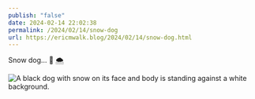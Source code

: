 ```yaml
---
publish: "false"
date: 2024-02-14 22:02:38
permalink: /2024/02/14/snow-dog
url: https://ericmwalk.blog/2024/02/14/snow-dog.html
---
```


Snow dog… 🐶 🌨️

![A black dog with snow on its face and body is standing against a white background.](https://ericmwalk.blog/uploads/2024/img-7886-edited.jpeg)